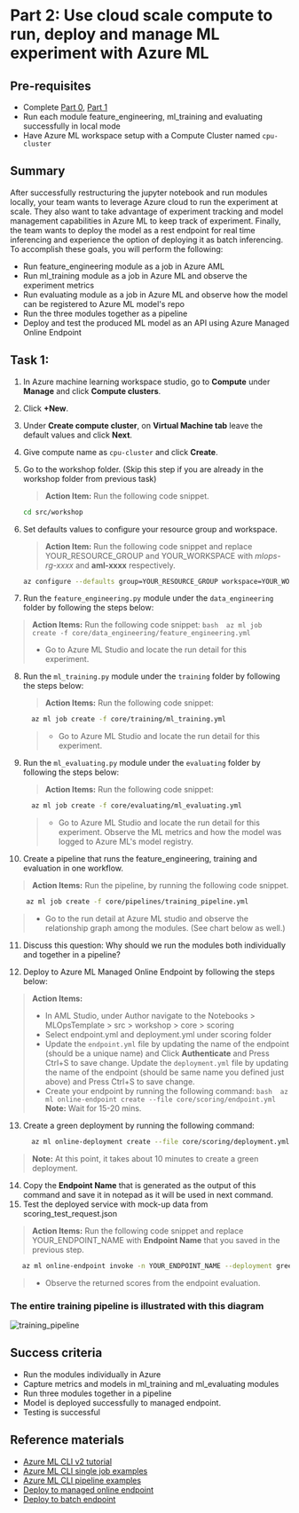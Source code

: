 
# Part 2: Use cloud scale compute to run, deploy and manage ML experiment with Azure ML

## Pre-requisites
- Complete [Part 0](part_0.md), [Part 1](part_1.md)
- Run each module feature_engineering, ml_training and evaluating successfully in local mode
- Have Azure ML workspace setup with a Compute Cluster named ```cpu-cluster```

## Summary 
After successfully restructuring the jupyter notebook and run modules locally, your team wants to leverage Azure cloud to run the experiment at scale.
They also want to take advantage of experiment tracking and model management capabilities in Azure ML to keep track of experiment. 
Finally, the team wants to deploy the model as a rest endpoint for real time inferencing and experience the option of deploying it as batch inferencing.
To accomplish these goals, you will perform the following:
- Run feature_engineering module as a job in Azure AML 
- Run ml_training module as a job in Azure ML and observe the experiment metrics 
- Run evaluating module as a job in Azure ML and observe how the model can be registered to Azure ML model's repo
- Run the three modules together as a pipeline
- Deploy and test the produced ML model as an API using Azure Managed Online Endpoint


## Task 1:
1. In Azure machine learning workspace studio, go to **Compute** under **Manage** and click **Compute clusters**.
2. Click **+New**.
3. Under **Create compute cluster**, on **Virtual Machine tab** leave the default values and click **Next**.
4. Give compute name as `cpu-cluster` and click **Create**.

5. Go to the workshop folder. (Skip this step if you are already in the workshop folder from previous task)
   > **Action Item:** Run the following code snippet.
    ```bash 
    cd src/workshop
    ```
6. Set defaults values to configure your resource group and workspace.
   > **Action Item:** Run the following code snippet and replace YOUR_RESOURCE_GROUP and YOUR_WORKSPACE with *mlops-rg-xxxx* and **aml-xxxx** respectively.
    ```bash 
    az configure --defaults group=YOUR_RESOURCE_GROUP workspace=YOUR_WORKSPACE
    ```

7. Run the ```feature_engineering.py``` module under the ```data_engineering``` folder by following the steps below:
 > **Action Items:** Run the following code snippet:
      ```bash 
        az ml job create -f core/data_engineering/feature_engineering.yml 
      ```
   > - Go to Azure ML Studio and locate the run detail for this experiment.

8. Run the ```ml_training.py``` module under the ```training``` folder by following the steps below:
   > **Action Items:** Run the following code snippet:
      ```bash 
        az ml job create -f core/training/ml_training.yml 
      ```
   > - Go to Azure ML Studio and locate the run detail for this experiment.

9. Run the ```ml_evaluating.py``` module under the ```evaluating``` folder by following the steps below:
   > **Action Items:** Run the following code snippet:

      ```bash 
        az ml job create -f core/evaluating/ml_evaluating.yml 
      ```
   > - Go to Azure ML Studio and locate the run detail for this experiment. Observe the ML metrics and how the model was logged to Azure ML's model registry.

10. Create a pipeline that runs the feature_engineering, training and evaluation in one workflow.
   > **Action Items:** Run the pipeline, by running the following code snippet.
   
  ```bash 
      az ml job create -f core/pipelines/training_pipeline.yml 
  ```
   > - Go to the run detail at Azure ML studio and observe the relationship graph among the modules. (See chart below as well.)

11. Discuss this question: Why should we run the modules both individually and together in a pipeline? 

12. Deploy to Azure ML Managed Online Endpoint by following the steps below:
   > **Action Items:**
   > - In AML Studio, under Author navigate to the Notebooks > MLOpsTemplate > src > workshop > core > scoring
   > - Select endpoint.yml and deployment.yml under scoring folder
   > - Update the ```endpoint.yml``` file by updating the name of the endpoint (should be a unique name) and Click **Authenticate** and Press Ctrl+S to save change.
   > Update the ```deployment.yml``` file by updating the name of the endpoint (should be same name you defined just above) and Press Ctrl+S to save change.
   > -  Create your endpoint by running the following command:
      ```bash 
        az ml online-endpoint create --file core/scoring/endpoint.yml 
      ```
   > **Note:** Wait for 15-20 mins. 
   
  13. Create a green deployment by running the following command:
      ```bash 
        az ml online-deployment create --file core/scoring/deployment.yml 
      ```
 > **Note:** At this point, it takes about 10 minutes to create a green deployment.
 
 14. Copy the **Endpoint Name** that is generated as the output of this command and save it in notepad as it will be used in next command.
 15. Test the deployed service with mock-up data from scoring_test_request.json
  
   > **Action Items:** Run the following code snippet and replace YOUR_ENDPOINT_NAME with **Endpoint Name** that you saved in the previous step.
   
   ```bash 
      az ml online-endpoint invoke -n YOUR_ENDPOINT_NAME --deployment green --request-file core/scoring/scoring_test_request.json 
   ``` 
   > - Observe the returned scores from the endpoint evaluation.

### The entire training pipeline is illustrated with this diagram
![training_pipeline](images/training_pipeline.png)

## Success criteria
- Run the modules individually in Azure 
- Capture metrics and models in ml_training and ml_evaluating modules
- Run three modules together in a pipeline
- Model is deployed successfully to managed endpoint. 
- Testing is successful

## Reference materials
- [Azure ML CLI v2 tutorial](https://docs.microsoft.com/en-us/learn/paths/train-models-azure-machine-learning-cli-v2/)
- [Azure ML CLI single job examples](https://github.com/Azure/azureml-examples/tree/main/cli/jobs/single-step)
- [Azure ML CLI pipeline examples](https://github.com/Azure/azureml-examples/tree/main/cli/jobs/pipelines)
- [Deploy to managed online endpoint](https://docs.microsoft.com/en-us/azure/machine-learning/how-to-deploy-managed-online-endpoints)
- [Deploy to batch endpoint](https://docs.microsoft.com/en-us/azure/machine-learning/how-to-use-batch-endpoint)

